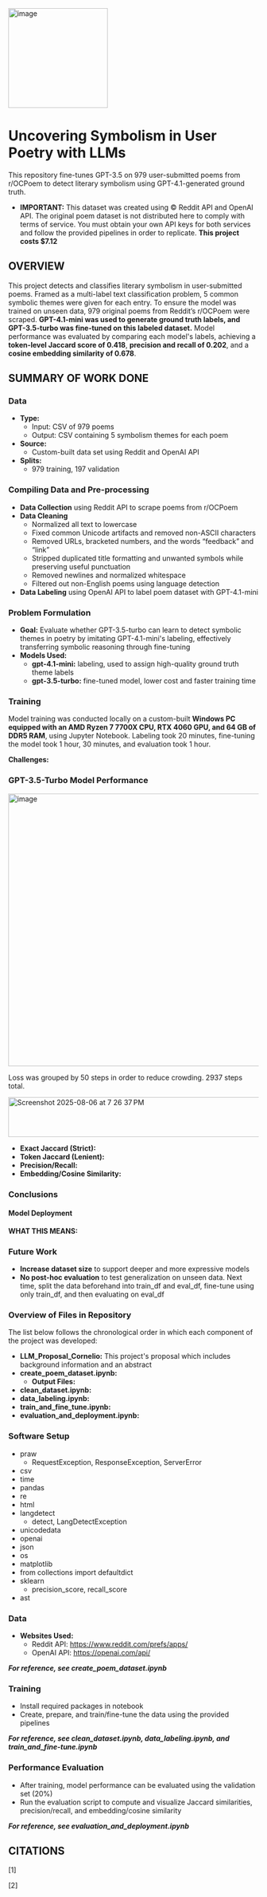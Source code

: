 <img width="200" height="200" alt="image" src="https://github.com/user-attachments/assets/5019e8df-3f06-4291-beff-569e677d999c" />

# Uncovering Symbolism in User Poetry with LLMs

This repository fine-tunes GPT-3.5 on 979 user-submitted poems from r/OCPoem to detect literary symbolism using GPT-4.1-generated ground truth.

* **IMPORTANT:** This dataset was created using © Reddit API and OpenAI API. The original poem dataset is not distributed here to comply with terms of service. You must obtain your own API keys for both services and follow the provided pipelines in order to replicate. **This project costs $7.12**

## OVERVIEW

This project detects and classifies literary symbolism in user-submitted poems. Framed as a multi-label text classification problem, 5 common symbolic themes were given for each entry. To ensure the model was trained on unseen data, 979 original poems from Reddit’s r/OCPoem were scraped. **GPT-4.1-mini was used to generate ground truth labels, and GPT-3.5-turbo was fine-tuned on this labeled dataset.** Model performance was evaluated by comparing each model's labels, achieving a **token-level Jaccard score of 0.418**, **precision and recall of 0.202**, and a **cosine embedding similarity of 0.678**.

## SUMMARY OF WORK DONE

### Data

  * **Type:**
    * Input: CSV of 979 poems
    * Output: CSV containing 5 symbolism themes for each poem
  * **Source:**
    * Custom-built data set using Reddit and OpenAI API
  * **Splits:**
    * 979 training, 197 validation
   
### Compiling Data and Pre-processing

* **Data Collection** using Reddit API to scrape poems from r/OCPoem
* **Data Cleaning**
    * Normalized all text to lowercase
    * Fixed common Unicode artifacts and removed non-ASCII characters
    * Removed URLs, bracketed numbers, and the words “feedback” and “link”
    * Stripped duplicated title formatting and unwanted symbols while preserving useful punctuation
    * Removed newlines and normalized whitespace
    * Filtered out non-English poems using language detection
* **Data Labeling** using OpenAI API to label poem dataset with GPT-4.1-mini

### Problem Formulation

* **Goal:** Evaluate whether GPT-3.5-turbo can learn to detect symbolic themes in poetry by imitating GPT-4.1-mini's labeling, effectively transferring symbolic reasoning through fine-tuning
* **Models Used:**
  * **gpt-4.1-mini:** labeling, used to assign high-quality ground truth theme labels
  * **gpt-3.5-turbo:** fine-tuned model, lower cost and faster training time
  
### Training

Model training was conducted locally on a custom-built **Windows PC equipped with an AMD Ryzen 7 7700X CPU, RTX 4060 GPU, and 64 GB of DDR5 RAM**, using Jupyter Notebook. Labeling took 20 minutes, fine-tuning the model took 1 hour, 30 minutes, and evaluation took 1 hour.

**Challenges:**

### GPT-3.5-Turbo Model Performance
<img width="852" height="547" alt="image" src="https://github.com/user-attachments/assets/80535aaa-3a93-4d29-be35-c417d895bf9d" />

Loss was grouped by 50 steps in order to reduce crowding. 2937 steps total.

<img width="543" height="80" alt="Screenshot 2025-08-06 at 7 26 37 PM" src="https://github.com/user-attachments/assets/0c803bf1-730e-48d0-b735-bfe0c0b848b6" />

* **Exact Jaccard (Strict):**
* **Token Jaccard (Lenient):**
* **Precision/Recall:**
* **Embedding/Cosine Similarity:**

### Conclusions

#### **Model Deployment**

**WHAT THIS MEANS:** 

### Future Work
 
* **Increase dataset size** to support deeper and more expressive models
* **No post-hoc evaluation** to test generalization on unseen data. Next time, split the data beforehand into train_df and eval_df, fine-tune using only train_df, and then evaluating on eval_df

### Overview of Files in Repository

The list below follows the chronological order in which each component of the project was developed:

* **LLM_Proposal_Cornelio:** This project's proposal which includes background information and an abstract
* **create_poem_dataset.ipynb:** 
    * **Output Files:**
* **clean_dataset.ipynb:** 
* **data_labeling.ipynb:** 
* **train_and_fine_tune.ipynb:**
* **evaluation_and_deployment.ipynb:**

### Software Setup

* praw
  * RequestException, ResponseException, ServerError
* csv
* time
* pandas
* re
* html
* langdetect
    * detect, LangDetectException
* unicodedata
* openai
* json
* os
* matplotlib
* from collections import defaultdict
* sklearn
  * precision_score, recall_score
* ast

### Data

* **Websites Used:**
    * Reddit API: https://www.reddit.com/prefs/apps/
    * OpenAI API: https://openai.com/api/

***For reference, see create_poem_dataset.ipynb***

### Training

* Install required packages in notebook
* Create, prepare, and train/fine-tune the data using the provided pipelines

***For reference, see clean_dataset.ipynb, data_labeling.ipynb, and train_and_fine-tune.ipynb***

### Performance Evaluation

* After training, model performance can be evaluated using the validation set (20%)
* Run the evaluation script to compute and visualize Jaccard similarities, precision/recall, and embedding/cosine similarity

***For reference, see evaluation_and_deployment.ipynb***

## CITATIONS

[1] 

[2] 





